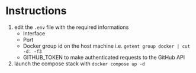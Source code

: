 # Instructions
1. edit the ```.env``` file with the required informations
   - Interface
   - Port
   - Docker group id on the host machine i.e. ```getent group docker | cut -d: -f3```
   - GITHUB_TOKEN to make authenticated requests to the GitHub API
3. launch the compose stack with ```docker compose up -d```
